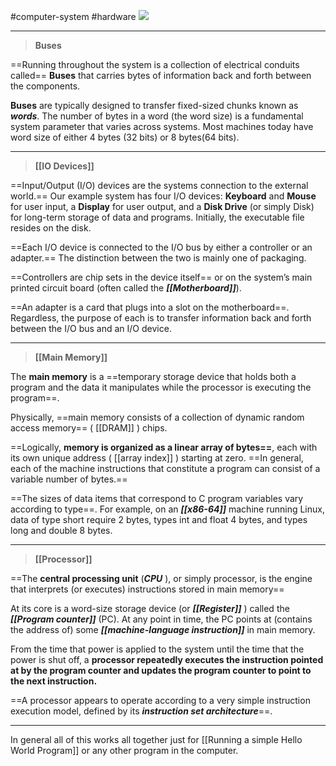 #computer-system #hardware
![](Figure1.4.png)

---

>  **Buses**

==Running throughout the system is a collection of electrical conduits called== **Buses** that carries bytes of information back and forth between the components.

**Buses** are typically designed to transfer fixed-sized chunks known as ***words***. The number of bytes in a word (the word size) is a fundamental system parameter that varies across systems. Most machines today have word size of either 4 bytes (32 bits) or 8 bytes(64 bits).

---

>  **[[IO Devices]]**


==Input/Output (I/O) devices are the systems connection to the external world.== Our example system has four I/O devices: **Keyboard** and **Mouse** for user input, a **Display** for user output, and a **Disk Drive** (or simply Disk) for long-term storage of data and programs. Initially, the executable file resides on the disk.

==Each I/O device is connected to the I/O bus by either a controller or an adapter.== The distinction between the two is mainly one of packaging.

==Controllers are chip sets in the device itself== or on the system’s main printed circuit board (often called the ***[[Motherboard]]***). 

==An adapter is a card that plugs into a slot on the motherboard==. Regardless, the purpose of each is to transfer information back and forth between the I/O bus and an I/O device.

---

> **[[Main Memory]]**

The **main memory** is a ==temporary storage device that holds both a program and the data it manipulates while the processor is executing the program==. 

Physically, ==main memory consists of a collection of dynamic random access memory== 
( [[DRAM]] ) chips. 

==Logically, **memory is organized as a linear array of bytes==**, each with its own unique address 
( [[array index]] )  starting at zero. ==In general, each of the machine instructions that constitute a program can consist of a variable number of bytes.== 

==The sizes of data items that correspond to C program variables vary according to type==. For example, on an ***[[x86-64]]*** machine running Linux, data of type short require 2 bytes, types int and float 4 bytes, and types long and double 8 bytes.

---

> **[[Processor]]**

==The **central processing unit** (***CPU*** ), or simply processor, is the engine that interprets (or executes) instructions stored in main memory==

At its core is a word-size storage device (or ***[[Register]]*** ) called the ***[[Program counter]]*** (PC). At any point in time, the PC points at (contains the address of) some ***[[machine-language instruction]]*** in main memory.

From the time that power is applied to the system until the time that the power is shut off, a **processor repeatedly executes the instruction pointed at by the program counter and updates the program counter to point to the next instruction.**

==A processor appears to operate according to a very simple instruction execution model, defined by its ***instruction set architecture***==.

---

In general all of this works all together just for [[Running a simple Hello World Program]] or any other program in the computer.